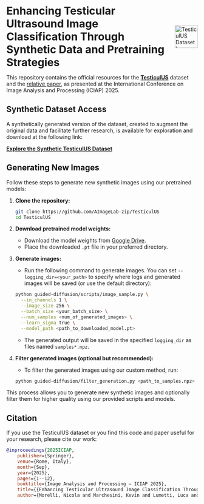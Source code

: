 <div align="left" style="display: flex; align-items: center; justify-content: space-between;">
  <h1 style="margin: 0; font-size: 2em; font-weight: bold;">
    <a href="https://federicobolelli.it/pub_files/2025iciap.pdf" style="text-decoration: none; color: inherit;">
      Enhancing Testicular Ultrasound Image Classification Through Synthetic Data and Pretraining Strategies
    </a>
  </h1>
  <img src="https://ditto.ing.unimore.it/static/testiculus/logo_w_text.png" alt="TesticulUS Dataset Logo" height="60" style="margin-left: 16px;"/>
</div>

This repository contains the official resources for the [**TesticulUS**](https://ditto.ing.unimore.it/testiculus/) dataset and the [relative paper](https://federicobolelli.it/pub_files/2025iciap.pdf), as presented at the International Conference on Image Analysis and Processing (ICIAP) 2025.


## Synthetic Dataset Access

A synthetically generated version of the dataset, created to augment the original data and facilitate further research, is available for exploration and download at the following link:

[**Explore the Synthetic TesticulUS Dataset**](https://ditto.ing.unimore.it/testiculus/)

## Generating New Images

Follow these steps to generate new synthetic images using our pretrained models:

1. **Clone the repository:**
   ```bash
   git clone https://github.com/AImageLab-zip/TesticulUS
   cd TesticulUS
   ```

2. **Download pretrained model weights:**
   - Download the model weights from [Google Drive](https://drive.google.com/file/d/1-UwCh1NuuwQXmMJ1yrNlT-08wlYmtQG3/view?usp=sharing).
   - Place the downloaded `.pt` file in your preferred directory.

3. **Generate images:**
   - Run the following command to generate images. You can set `--logging_dir=<your_path>` to specify where logs and generated images will be saved (or use the default directory):
   ```bash
   python guided-diffusion/scripts/image_sample.py \
     --in_channels 1 \
     --image_size 256 \
     --batch_size <your_batch_size> \
     --num_samples <num_of_generated_images> \
     --learn_sigma True \
     --model_path <path_to_downloaded_model.pt>
   ```
   - The generated output will be saved in the specified `logging_dir` as files named `samples*.npz`.

4. **Filter generated images (optional but recommended):**
   - To filter the generated images using our custom method, run:
   ```bash
   python guided-diffusion/filter_generation.py <path_to_samples.npz> --output_path=<output_directory>
   ```

This process allows you to generate new synthetic images and optionally filter them for higher quality using our provided scripts and models.

## Citation

If you use the TesticulUS dataset or you find this code and paper useful for your research, please cite our work:

```bibtex
@inproceedings{2025ICIAP, 
    publisher={Springer},
    venue={Rome, Italy}, 
    month={Sep}, 
    year={2025}, 
    pages={1--12}, 
    booktitle={Image Analysis and Processing – ICIAP 2025}, 
    title={{Enhancing Testicular Ultrasound Image Classification Through Synthetic Data and Pretraining Strategies}}, 
    author={Morelli, Nicola and Marchesini, Kevin and Lumetti, Luca and Santi, Daniele and Grana, Costantino and Bolelli, Federico}}
```
